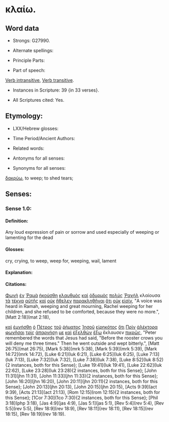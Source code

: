 # κλαίω.

<!-- Status: S2=Needs2ndReview -->
<!-- Lexica used for edits: BDAG, FFM, LN, BN, A-S -->

## Word data

* Strongs: G27990.


* Alternate spellings:

* Principle Parts: 

* Part of speech: 

[Verb intransitive](http://ugg.readthedocs.io/en/latest/verb_intransitive.html),
[Verb transitive](http://ugg.readthedocs.io/en/latest/verb_transitive.html).

* Instances in Scripture: 39 {in 33 verses}.

* All Scriptures cited: Yes.

## Etymology: 

* LXX/Hebrew glosses: 

* Time Period/Ancient Authors: 

* Related words: 

* Antonyms for all senses:

* Synonyms for all senses: 

[δακρύω](../G11450/01.md), to weep; to shed tears; 

## Senses:

### Sense 1.0:

#### Definition: 

Any loud expression of pain or sorrow and used especially of weeping or lamenting for the dead

#### Glosses:

cry, crying, to weep, weep for, weeping, wail, lament

#### Explanation:

#### Citations:

[Φωνὴ](../G54560/01.md) [ἐν](../G17220/01.md) [Ῥαμὰ](../G44710/01.md) [ἠκούσθη](../G01910/01.md) [κλαυθμὸς](../G28050/01.md) [καὶ](../G25320/01.md) [ὀδυρμὸς](../G36020/01.md) [πολύς](../G41830/01.md) [Ῥαχὴλ](../G44780/01.md) κλαίουσα [τὰ](../G35880/01.md) [τέκνα](../G50430/01.md) [αὐτῆς](../G08460/01.md) [καὶ](../G25320/01.md) [οὐκ](../G37560/01.md) [ἤθελεν](../G23090/01.md) [παρακληθῆναι](../G38700/01.md) [ὅτι](../G37540/01.md) [οὐκ](../G37560/01.md) [εἰσίν](../G99999/01.md), 
"A voice was heard in Ramah, weeping and great mourning, Rachel weeping for her children, and she refused to be comforted, because they were no more.", 
[Matt 2:18](mat 2:18),


[καὶ](../G25320/01.md) [ἐμνήσθη](../G34030/01.md) [ὁ](../G35880/01.md) [Πέτρος](../G40740/01.md) [τοῦ](../G35880/01.md) [ῥήματος](../G44870/01.md) [Ἰησοῦ](../G24240/01.md) [εἰρηκότος](../G30040/01.md) [ὅτι](../G37540/01.md) [Πρὶν](../G42500/01.md) [ἀλέκτορα](../G02200/01.md) [φωνῆσαι](../G54550/01.md) [τρὶς](../G51510/01.md) [ἀπαρνήσῃ](../G05330/01.md) [με](../G14730/01.md) [καὶ](../G25320/01.md) [ἐξελθὼν](../G18310/01.md) [ἔξω](../G18540/01.md) ἔκλαυσεν [πικρῶς](../G40900/01.md), 
"Peter remembered the words that Jesus had said, "Before the rooster crows you will deny me three times." Then he went outside and wept bitterly.", 
[Matt 26:75](mat 26:75),  [Mark 5:38](mrk 5:38),  [Mark 5:39](mrk 5:39),  [Mark 14:72](mrk 14:72),  [Luke 6:21](luk 6:21),  [Luke 6:25](luk 6:25),  [Luke 7:13](luk 7:13),  [Luke 7:32](luk 7:32),  [Luke 7:38](luk 7:38),  [Luke 8:52](luk 8:52){2 instances, both for this Sense};   [Luke 19:41](luk 19:41),  [Luke 22:62](luk 22:62),  [Luke 23:28](luk 23:28){2 instances, both for this Sense};  [John 11:31](jhn 11:31),  [John 11:33](jhn 11:33){2 instances, both for this Sense};  [John 16:20](jhn 16:20),  [John 20:11](jhn 20:11){2 instances, both for this Sense};  [John 20:13](jhn 20:13),  [John 20:15](jhn 20:15),  [Acts 9:39](act 9:39),  [Acts 21:13](act 21:13),  [Rom 12:15](rom 12:15){2 instances, both for this Sense};  [1Cor 7:30](1co 7:30){2 instances, both for this Sense};  [Phil 3:18](php 3:18),  [Jas 4:9](jas 4:9),  [Jas 5:1](jas 5:1),  [Rev 5:4](rev 5:4),  [Rev 5:5](rev 5:5), [Rev 18:9](rev 18:9), [Rev 18:11](rev 18:11),  [Rev 18:15](rev 18:15),  [Rev 18:19](rev 18:19).
